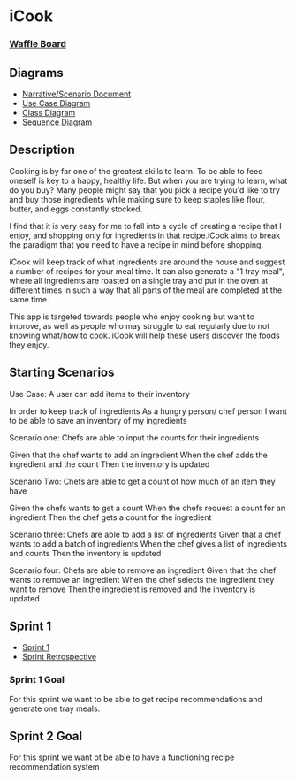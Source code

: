 # iCook

### [Waffle Board](https://waffle.io/tclerico/iCook)

## Diagrams
* [Narrative/Scenario Document](https://docs.google.com/document/d/1HJ5ZsFQmdsHKm9AtFVYwepTwJpKF7xUP3W8LC2srMwQ/edit?usp=sharing)
* [Use Case Diagram](https://drive.google.com/file/d/1LZBEcqS1bdyG6T2xV3ET5O-zk6aS5TkT/view?usp=sharing)
* [Class Diagram](https://drive.google.com/file/d/1xZrD_i0tI43p2xnsMDsNeT6hNzWfNDYk/view?usp=sharing)
* [Sequence Diagram](https://drive.google.com/open?id=1xxWUaln-3PHPR8UdziEnuUuOg_W2Z2Jf)

## Description

Cooking is by far one of the greatest skills to learn. To be able to feed oneself is key to a happy, healthy life. But when you are trying to learn, what do you buy? Many people might say that you pick a recipe you'd like to try and buy those ingredients while making sure to keep staples like flour, butter, and eggs constantly stocked.

I find that it is very easy for me to fall into a cycle of creating a recipe that I enjoy, and shopping only for ingredients in that recipe.iCook aims to break the paradigm that you need to have a recipe in mind before shopping.

iCook will keep track of what ingredients are around the house and suggest a number of recipes for your meal time. It can also generate a "1 tray meal", where all ingredients are roasted on a single tray and put in the oven at different times in such a way that all parts of the meal
are completed at the same time.

This app is targeted towards people who enjoy cooking but want to improve, as well as people who may struggle to eat regularly due to not knowing what/how to cook.
iCook will help these users discover the foods they enjoy.

## Starting Scenarios
Use Case: A user can add items to their inventory

In order to keep track of ingredients
As a hungry person/ chef person 
I want to be able to save an inventory of my ingredients 

Scenario one: 
Chefs are able to input the counts for their ingredients 

Given that the chef wants to add an ingredient 
When the chef adds the ingredient and the count 
Then the inventory  is updated 
 
Scenario Two:
Chefs  are able to get a count of how much of an item they have 

Given the chefs wants to get a count
When the chefs request a count for an ingredient
Then the chef gets a count for the ingredient

Scenario three: 
Chefs are able to add a list of ingredients
Given that a chef wants to add a batch of ingredients 
When the chef gives a list of ingredients and counts 
Then the inventory is updated  

Scenario four: 
Chefs are able to remove an ingredient 
Given that the chef wants to remove an ingredient 
When the chef selects the ingredient they want to remove 
Then the ingredient is removed and the inventory is updated 

## Sprint 1
* [Sprint 1](https://docs.google.com/document/d/1BgBDH61LPW8zyBY26ZLSlV9bLEMI4AgiOrCQbYHnaks/edit)
* [Sprint Retrospective](https://docs.google.com/document/d/1E8aQNVnv946KjcbIMXgus86zHKYQ0D7FuiyDIvDuCmA/edit)
### Sprint 1 Goal
For this sprint we want to be able to get recipe recommendations and generate one tray meals.

## Sprint 2 Goal
For this sprint we want ot be able to have a functioning recipe recommendation system
